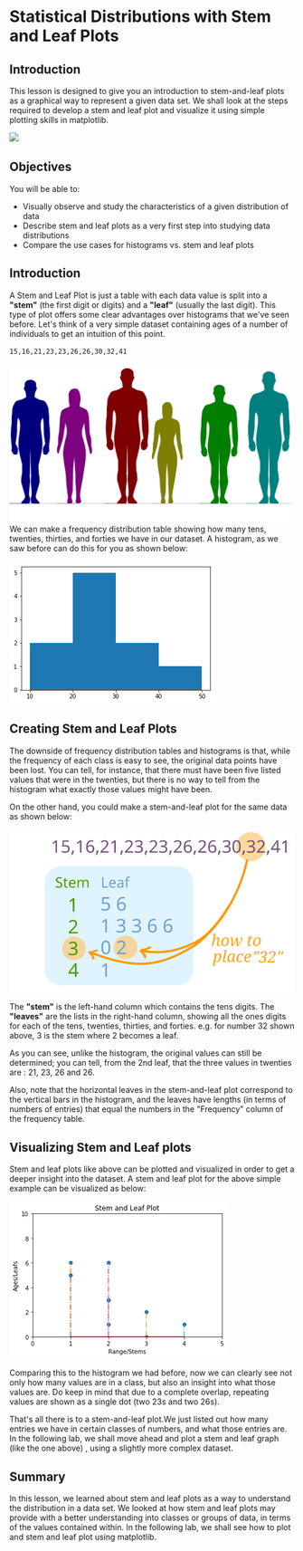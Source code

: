 
# Statistical Distributions with Stem and Leaf Plots 

## Introduction

This lesson is designed to give you an introduction to stem-and-leaf plots as a graphical way to represent a given data set. We shall look at the steps required to develop a stem and leaf plot and visualize it using simple plotting skills in matplotlib.

![](https://ecdn.teacherspayteachers.com/thumbitem/Stem-and-Leaf-Graph-Poster-2453041-1533650860/original-2453041-1.jpg)

## Objectives

You will be able to:
* Visually observe and study the characteristics of a given distribution of data
* Describe stem and leaf plots as a very first step into studying data distributions
* Compare the use cases for histograms vs. stem and leaf plots

## Introduction

A Stem and Leaf Plot is just a table with each data value is split into a **"stem"** (the first digit or digits) and a **"leaf"** (usually the last digit). This type of plot offers some clear advantages over histograms that we've seen before. Let's think of a very simple dataset containing ages of a number of individuals to get an intuition of this point. 
```
15,16,21,23,23,26,26,30,32,41

```

<img src="heights.png" width = 500>
We can make a frequency distribution table showing how many tens, twenties, thirties, and forties we have in our dataset. A histogram, as we saw before can do this for you as shown below:

![](hist1.png)

## Creating Stem and Leaf Plots
The downside of frequency distribution tables and histograms is that, while the frequency of each class is easy to see, the original data points have been lost. You can tell, for instance, that there must have been five listed values that were in the twenties, but there is no way to tell from the histogram what exactly those values might have been.

On the other hand, you could make a stem-and-leaf plot for the same data as shown below:


![](slplot1.svg)

The **"stem"** is the left-hand column which contains the tens digits. The **"leaves"** are the lists in the right-hand column, showing all the ones digits for each of the tens, twenties, thirties, and forties. e.g. for number 32 shown above, 3 is the stem where 2 becomes a leaf. 

As you can see, unlike the histogram,  the original values can still be determined; you can tell, from the 2nd leaf, that the three values in twenties are : 21, 23, 26 and 26. 

Also, note that the horizontal leaves in the stem-and-leaf plot correspond to the vertical bars in the histogram, and the leaves have lengths (in terms of numbers of entries) that equal the numbers in the "Frequency" column of the frequency table.

## Visualizing Stem and Leaf plots

Stem and leaf plots like above can be plotted and visualized in order to get a deeper insight into the dataset. A stem and leaf plot for the above simple example can be visualized as below:

![](slplot2.png)

Comparing this to the histogram we had before, now we can clearly see not only how many values are in a class, but also an insight into what those values are. Do keep in mind that due to a complete overlap, repeating values are shown as a single dot (two 23s and two 26s). 

That's all there is to a stem-and-leaf plot.We just listed out how many entries we have in certain classes of numbers, and what those entries are. In the following lab, we shall move ahead and plot a stem and leaf graph (like the one above) , using a slightly more complex dataset. 

## Summary

In this lesson, we learned about stem and leaf plots as a way to understand the distribution in a data set. We looked at how stem and leaf plots may provide with a better understanding into classes or groups of data, in terms of the values contained within. In the following lab, we shall see how to plot and stem and leaf plot using matplotlib. 
